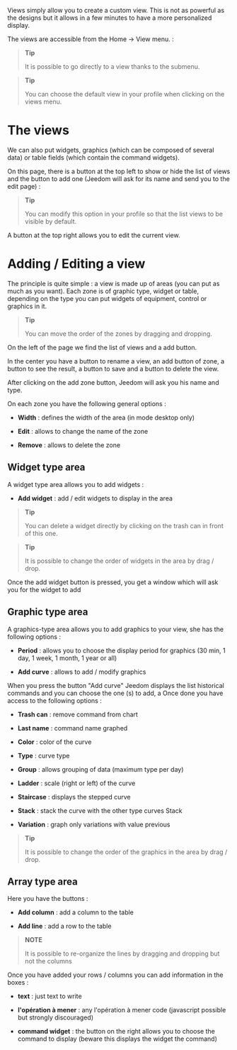 Views simply allow you to create a custom view. This
is not as powerful as the designs but it allows in a few
minutes to have a more personalized display.

The views are accessible from the Home → View menu. :

> **Tip**
>
> It is possible to go directly to a view thanks to the submenu.

> **Tip**
>
> You can choose the default view in your profile when clicking
> on the views menu.

The views 
========

We can also put widgets, graphics (which can be
composed of several data) or table fields (which contain the
command widgets).

On this page, there is a button at the top left to show or
hide the list of views and the button to add one
(Jeedom will ask for its name and send you to the edit page) :

> **Tip**
>
> You can modify this option in your profile so that the list
> views to be visible by default.

A button at the top right allows you to edit the current view.

Adding / Editing a view 
=======================

The principle is quite simple : a view is made up of areas (you can
put as much as you want). Each zone is of graphic type, widget
or table, depending on the type you can put widgets
of equipment, control or graphics in it.

> **Tip**
>
> You can move the order of the zones by dragging and dropping.

On the left of the page we find the list of views and a
add button.

In the center you have a button to rename a view, an add button
of zone, a button to see the result, a button to save and
a button to delete the view.

After clicking on the add zone button, Jeedom will ask you
his name and type.

On each zone you have the following general options :

-   **Width** : defines the width of the area (in mode
    desktop only)

-   **Edit** : allows to change the name of the zone

-   **Remove** : allows to delete the zone

Widget type area 
-------------------

A widget type area allows you to add widgets :

-   **Add widget** : add / edit widgets to
    display in the area

> **Tip**
>
> You can delete a widget directly by clicking on the
> trash can in front of this one.

> **Tip**
>
> It is possible to change the order of widgets in the area by
> drag / drop.

Once the add widget button is pressed, you get a window
which will ask you for the widget to add

Graphic type area 
----------------------

A graphics-type area allows you to add graphics to your view,
she has the following options :

-   **Period** : allows you to choose the display period for
    graphics (30 min, 1 day, 1 week, 1 month, 1 year or all)

-   **Add curve** : allows to add / modify graphics

When you press the button &quot;Add curve&quot; Jeedom displays the list
historical commands and you can choose the one (s) to add, a
Once done you have access to the following options :

-   **Trash can** : remove command from chart

-   **Last name** : command name graphed

-   **Color** : color of the curve

-   **Type** : curve type

-   **Group** : allows grouping of data (maximum type
    per day)

-   **Ladder** : scale (right or left) of the curve

-   **Staircase** : displays the stepped curve

-   **Stack** : stack the curve with the other type curves
    Stack

-   **Variation** : graph only variations with value
    previous

> **Tip**
>
> It is possible to change the order of the graphics in the area by
> drag / drop.

Array type area 
--------------------

Here you have the buttons :

-   **Add column** : add a column to the table

-   **Add line** : add a row to the table

> **NOTE**
>
> It is possible to re-organize the lines by dragging and dropping but not
> the columns

Once you have added your rows / columns you can add
information in the boxes :

-   **text** : just text to write

-   **l'opération à mener** : any l'opération à mener code (javascript possible but
    strongly discouraged)

-   **command widget** : the button on the right allows you to choose
    the command to display (beware this displays the widget
    the command)


